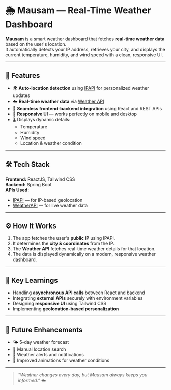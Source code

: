 # 🌦️ Mausam — Real-Time Weather Dashboard

**Mausam** is a smart weather dashboard that fetches **real-time weather data** based on the user's location.  
It automatically detects your IP address, retrieves your city, and displays the current temperature, humidity, and wind speed with a clean, responsive UI.

---

## 🚀 Features

- 🌍 **Auto-location detection** using [IPAPI](https://ipapi.co/) for personalized weather updates  
- ☁️ **Real-time weather data** via [Weather API](https://www.weatherapi.com/)  
- 🔄 **Seamless frontend-backend integration** using React and REST APIs  
- 📱 **Responsive UI** — works perfectly on mobile and desktop  
- 🌡️ Displays dynamic details:
  - Temperature  
  - Humidity  
  - Wind speed  
  - Location & weather condition  

---

## 🛠️ Tech Stack

**Frontend:** ReactJS, Tailwind CSS  
**Backend:** Spring Boot   
**APIs Used:**  
- [IPAPI](https://ipapi.co/) — for IP-based geolocation  
- [WeatherAPI](https://www.weatherapi.com/) — for live weather data  

---

## ⚙️ How It Works

1. The app fetches the user's **public IP** using IPAPI.  
2. It determines the **city & coordinates** from the IP.  
3. The **Weather API** fetches real-time weather details for that location.  
4. The data is displayed dynamically on a modern, responsive weather dashboard.

---

## 🧠 Key Learnings

- Handling **asynchronous API calls** between React and backend  
- Integrating **external APIs** securely with environment variables  
- Designing **responsive UI** using Tailwind CSS  
- Implementing **geolocation-based personalization**

---

## 🚀 Future Enhancements

- 🌤️ 5-day weather forecast  
- 📍 Manual location search  
- 🔔 Weather alerts and notifications  
- 🎨 Improved animations for weather conditions  

---

> *“Weather changes every day, but Mausam always keeps you informed.”* ☁️
